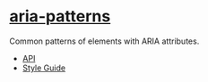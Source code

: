 # [aria-patterns](https://chharvey.github.io/aria-patterns/)
Common patterns of elements with ARIA attributes.

- [API](https://chharvey.github.io/aria-patterns/docs/api/)
- [Style Guide](https://chharvey.github.io/aria-patterns/docs/styleguide/)
